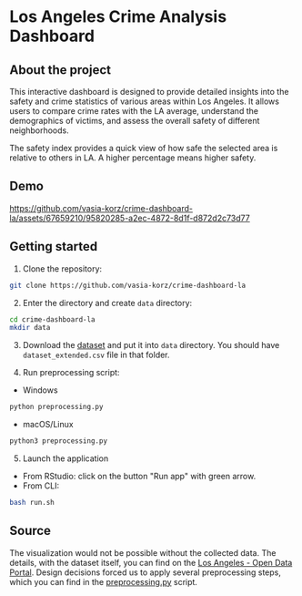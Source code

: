 # Los Angeles Crime Analysis Dashboard
## About the project
This interactive dashboard is designed to provide detailed insights into the safety and crime statistics of various areas within Los Angeles. It allows users to compare crime rates with the LA average, understand the demographics of victims, and assess the overall safety of different neighborhoods.


The safety index provides a quick view of how safe the selected area is relative to others in LA. A higher percentage means higher safety.

## Demo
https://github.com/vasia-korz/crime-dashboard-la/assets/67659210/95820285-a2ec-4872-8d1f-d872d2c73d77




## Getting started
1. Clone the repository:
```sh
git clone https://github.com/vasia-korz/crime-dashboard-la
```

2. Enter the directory and create `data` directory:
```sh
cd crime-dashboard-la
mkdir data
```
3. Download the [dataset](https://data.lacity.org/Public-Safety/Crime-Data-from-2020-to-Present/2nrs-mtv8/about_data) and put it into `data` directory. You should have `dataset_extended.csv` file in that folder.

4. Run preprocessing script:
- Windows
```sh
python preprocessing.py
```
- macOS/Linux
```sh
python3 preprocessing.py
```

5. Launch the application
- From RStudio: click on the button "Run app" with green arrow.
- From CLI:
```sh
bash run.sh
```



## Source
The visualization would not be possible without the collected data. The details, with the dataset itself, you can find on the [Los Angeles - Open Data Portal](https://data.lacity.org/Public-Safety/Crime-Data-from-2020-to-Present/2nrs-mtv8/about_data). Design decisions forced us to apply several preprocessing steps, which you can find in the [preprocessing.py](preprocessing.py) script.

